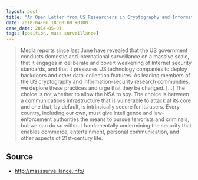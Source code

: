 ```yaml
---
layout: post
title: "An Open Letter from US Researchers in Cryptography and Information Security"
date: 2018-04-06 18:00:00 +0100
case_date: 2014-05-01
tags: [position, mass surveillance]
---
```


> Media reports since last June have revealed that the US government conducts domestic and international surveillance on a massive scale, that it engages in deliberate and covert weakening of Internet security standards, and that it pressures US technology companies to deploy backdoors and other data-collection features. As leading members of the US cryptography and information-security research communities, we deplore these practices and urge that they be changed. [...]
> The choice is not whether to allow the NSA to spy. The choice is between a communications infrastructure that is vulnerable to attack at its core and one that, by default, is intrinsically secure for its users. Every country, including our own, must give intelligence and law-enforcement authorities the means to pursue terrorists and criminals, but we can do so without fundamentally undermining the security that enables commerce, entertainment, personal communication, and other aspects of 21st-century life.


## Source
* <http://masssurveillance.info/>
